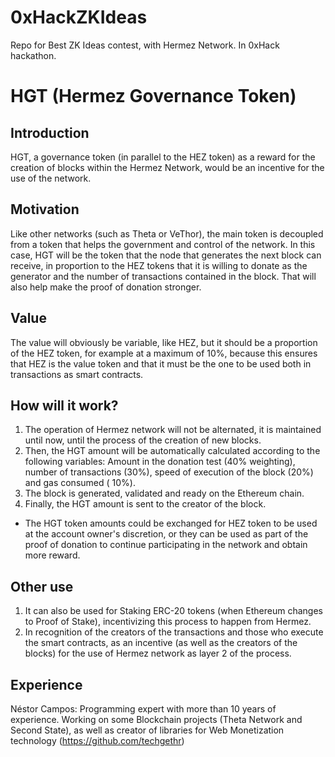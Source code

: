 # 0xHackZKIdeas
Repo for Best ZK Ideas contest, with Hermez Network. In 0xHack hackathon.

# HGT (Hermez Governance Token)

## Introduction

HGT, a governance token (in parallel to the HEZ token) as a reward for the creation of blocks within the Hermez Network, would be an incentive for the use of the network.

## Motivation

Like other networks (such as Theta or VeThor), the main token is decoupled from a token that helps the government and control of the network. In this case, HGT will be the token that the node that generates the next block can receive, in proportion to the HEZ tokens that it is willing to donate as the generator and the number of transactions contained in the block.
That will also help make the proof of donation stronger.

## Value

The value will obviously be variable, like HEZ, but it should be a proportion of the HEZ token, for example at a maximum of 10%, because this ensures that HEZ is the value token and that it must be the one to be used both in transactions as smart contracts.

## How will it work?

1. The operation of Hermez network will not be alternated, it is maintained until now, until the process of the creation of new blocks.
2. Then, the HGT amount will be automatically calculated according to the following variables: Amount in the donation test (40% weighting), number of transactions (30%), speed of execution of the block (20%) and gas consumed ( 10%).
3. The block is generated, validated and ready on the Ethereum chain.
4. Finally, the HGT amount is sent to the creator of the block.

* The HGT token amounts could be exchanged for HEZ token to be used at the account owner's discretion, or they can be used as part of the proof of donation to continue participating in the network and obtain more reward.


## Other use

1. It can also be used for Staking ERC-20 tokens (when Ethereum changes to Proof of Stake), incentivizing this process to happen from Hermez.
2. In recognition of the creators of the transactions and those who execute the smart contracts, as an incentive (as well as the creators of the blocks) for the use of Hermez network as layer 2 of the process.

## Experience

Néstor Campos: Programming expert with more than 10 years of experience. Working on some Blockchain projects (Theta Network and Second State), as well as creator of libraries for Web Monetization technology (https://github.com/techgethr)
